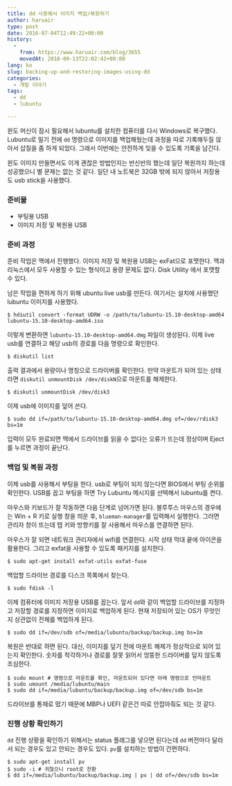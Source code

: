 ```yaml
---
title: dd 사용해서 이미지 백업/복원하기
author: haruair
type: post
date: 2016-07-04T12:49:22+00:00
history:
  - 
    from: https://www.haruair.com/blog/3655
    movedAt: 2018-09-13T22:02:42+00:00
lang: ko
slug: backing-up-and-restoring-images-using-dd
categories:
  - 개발 이야기
tags:
  - dd
  - lubuntu

---
```

윈도 머신이 잠시 필요해서 lubuntu를 설치한 컴퓨터를 다시 Windows로 복구했다. Lubuntu로 밀기 전에 `dd` 명령으로 이미지를 백업해뒀는데 과정을 따로 기록해두질 않아서 삽질을 좀 하게 되었다. 그래서 이번에는 안전하게 잊을 수 있도록 기록을 남긴다.

윈도 이미지 만들면서도 이게 괜찮은 방법인지는 반신반의 했는데 일단 복원까지 하는데 성공했으니 별 문제는 없는 것 같다. 일단 내 노트북은 32GB 밖에 되지 않아서 저장용도 usb stick을 사용했다.

### 준비물

  * 부팅용 USB
  * 이미지 저장 및 복원용 USB

### 준비 과정

준비 작업은 맥에서 진행했다. 이미지 저장 및 복원용 USB는 exFat으로 포맷한다. 맥과 리눅스에서 모두 사용할 수 있는 형식이고 용량 문제도 없다. Disk Utility 에서 포맷할 수 있다.

남은 작업을 편하게 하기 위해 ubuntu live usb를 만든다. 여기서는 설치에 사용했던 lubuntu 이미지를 사용했다.

    $ hdiutil convert -format UDRW -o /path/to/lubuntu-15.10-desktop-amd64 lubuntu-15.10-desktop-amd64.iso
    

이렇게 변환하면 `lubuntu-15.10-desktop-amd64.dmg` 파일이 생성된다. 이제 live usb를 연결하고 해당 usb의 경로를 다음 명령으로 확인한다.

    $ diskutil list
    

출력 결과에서 용량이나 명칭으로 드라이버를 확인한다. 만약 마운트가 되어 있는 상태라면 `diskutil unmountDisk /dev/diskN`으로 마운트를 해제한다.

    $ diskutil unmountDisk /dev/disk3
    

이제 usb에 이미지를 덮어 쓴다.

    $ sudo dd if=/path/to/lubuntu-15.10-desktop-amd64.dmg of=/dev/rdisk3 bs=1m
    

입력이 모두 완료되면 맥에서 드라이브를 읽을 수 없다는 오류가 뜨는데 정상이며 Eject를 누르면 과정이 끝난다.

### 백업 및 복원 과정

이제 usb를 사용해서 부팅을 한다. usb로 부팅이 되지 않는다면 BIOS에서 부팅 순위를 확인한다. USB를 꼽고 부팅을 하면 Try Lubuntu 메시지를 선택해서 lubuntu를 켠다.

마우스와 키보드가 잘 작동하면 다음 단계로 넘어가면 된다. 블루투스 마우스의 경우에는 Win + R 키로 실행 창을 띄운 후, `blueman-manager`를 입력해서 실행한다. 그러면 관리자 창이 뜨는데 탭 키와 방향키를 잘 사용해서 마우스를 연결하면 된다.

마우스가 잘 되면 네트워크 관리자에서 wifi를 연결한다. 시작 상태 막대 끝에 아이콘을 활용한다. 그리고 exfat을 사용할 수 있도록 패키지를 설치한다.

    $ sudo apt-get install exfat-utils exfat-fuse
    

백업할 드라이브 경로를 디스크 목록에서 찾는다.

    $ sudo fdisk -l
    

이제 컴퓨터에 이미지 저장용 USB를 꼽는다. 앞서 `dd`와 같이 백업할 드라이브를 지정하고 저장할 경로를 지정하면 이미지로 백업하게 된다. 현재 저장되어 있는 OS가 무엇인지 상관없이 전체를 백업하게 된다.

    $ sudo dd if=/dev/sdb of=/media/lubuntu/backup/backup.img bs=1m
    

복원은 반대로 하면 된다. 대신, 이미지를 덮기 전에 마운트 해제가 정상적으로 되어 있는지 확인한다. 숫자를 착각하거나 경로를 잘못 읽어서 엉뚱한 드라이버를 덮지 않도록 조심한다.

    $ sudo mount # 명령으로 마운트를 확인, 마운트되어 있다면 아래 명령으로 언마운트
    $ sudo umount /media/lubuntu/main
    $ sudo dd if=/media/lubuntu/backup/backup.img of=/dev/sdb bs=1m
    

드라이브를 통채로 떴기 때문에 MBP나 UEFI 같은건 따로 안잡아줘도 되는 것 같다.

### 진행 상황 확인하기

`dd` 진행 상황을 확인하기 위해서는 status 플래그를 넣으면 된다는데 `dd` 버전마다 달라서 되는 경우도 있고 안되는 경우도 있다. `pv`를 설치하는 방법이 간편하다.

    $ sudo apt-get install pv
    $ sudo -i # 귀찮으니 root로 전환
    $ dd if=/media/lubuntu/backup/backup.img | pv | dd of=/dev/sdb bs=1m